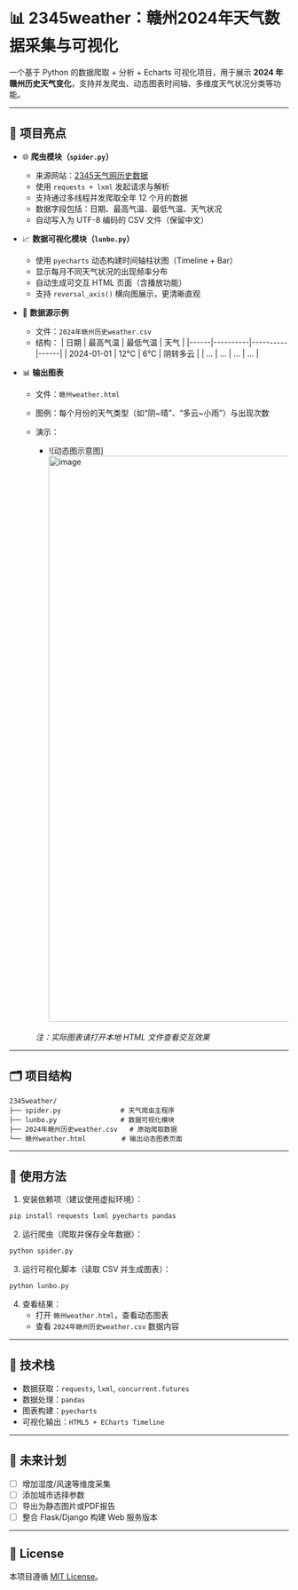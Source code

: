 # 📊 2345weather：赣州2024年天气数据采集与可视化

一个基于 Python 的数据爬取 + 分析 + Echarts 可视化项目，用于展示 **2024 年赣州历史天气变化**，支持并发爬虫、动态图表时间轴、多维度天气状况分类等功能。


---

## 🚀 项目亮点

- 🌐 **爬虫模块（`spider.py`）**
  - 来源网站：[2345天气网历史数据](https://tianqi.2345.com/wea_history/)
  - 使用 `requests + lxml` 发起请求与解析
  - 支持通过多线程并发爬取全年 12 个月的数据
  - 数据字段包括：日期、最高气温、最低气温、天气状况
  - 自动写入为 UTF-8 编码的 CSV 文件（保留中文）

- 📈 **数据可视化模块（`lunbo.py`）**
  - 使用 `pyecharts` 动态构建时间轴柱状图（Timeline + Bar）
  - 显示每月不同天气状况的出现频率分布
  - 自动生成可交互 HTML 页面（含播放功能）
  - 支持 `reversal_axis()` 横向图展示，更清晰直观

- 🧾 **数据源示例**
  - 文件：`2024年赣州历史weather.csv`
  - 结构：
    | 日期 | 最高气温 | 最低气温 | 天气 |
    |------|----------|----------|------|
    | 2024-01-01 | 12℃ | 6℃ | 阴转多云 |
    | ...  | ...      | ...      | ...  |

- 📊 **输出图表**
  - 文件：`赣州weather.html`
  - 图例：每个月份的天气类型（如“阴~晴”、“多云~小雨”）与出现次数
  - 演示：
    - ![动态图示意图] <img width="1920" height="1020" alt="image" src="https://github.com/user-attachments/assets/7e36725f-18cc-4c13-a6d0-6f49305f9f56" />

    _注：实际图表请打开本地 HTML 文件查看交互效果_

---

## 🗂️ 项目结构

```
2345weather/
├── spider.py               # 天气爬虫主程序
├── lunbo.py                # 数据可视化模块
├── 2024年赣州历史weather.csv   # 原始爬取数据
└── 赣州weather.html         # 输出动态图表页面
```

---

## 🔧 使用方法

1. 安装依赖项（建议使用虚拟环境）：
```bash
pip install requests lxml pyecharts pandas
```

2. 运行爬虫（爬取并保存全年数据）：
```bash
python spider.py
```

3. 运行可视化脚本（读取 CSV 并生成图表）：
```bash
python lunbo.py
```

4. 查看结果：
   - 打开 `赣州weather.html`，查看动态图表
   - 查看 `2024年赣州历史weather.csv` 数据内容

---

## 📌 技术栈

- 数据获取：`requests`, `lxml`, `concurrent.futures`
- 数据处理：`pandas`
- 图表构建：`pyecharts`
- 可视化输出：`HTML5 + ECharts Timeline`

---

## 📅 未来计划

- [ ] 增加湿度/风速等维度采集  
- [ ] 添加城市选择参数  
- [ ] 导出为静态图片或PDF报告  
- [ ] 整合 Flask/Django 构建 Web 服务版本  

---

## 📄 License

本项目遵循 [MIT License](https://opensource.org/licenses/MIT)。
